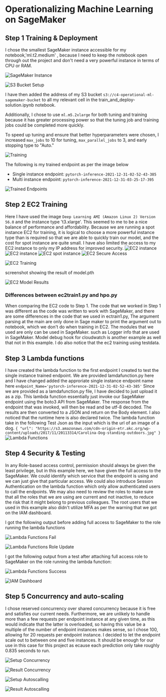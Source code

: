 # Operationalizing Machine Learning on SageMaker

## Step 1 Training & Deployment
I chose the smallest SageMaker instance accessible for my notebook,'ml.t2.medium' , because I need to keep the notebook open through out the project and don't need a very powerful instance in terms of CPU or RAM.

![SageMaker Instance](images/1SageMakerInstance.JPG "SageMaker Instance")

![S3 Bucket Setup](images/2S3Bucket.JPG "S3 Bucket Setup")

I have then added the address of my S3 bucket `s3://c4-operational-ml-sagemaker-bucket` to all my relevant cell in the train_and_deploy-solution.ipynb notebook.

Additionally, I chose to use `ml.m5.2xlarge` for both tuning and training because it has greater processing power so that the tuning job and training jobs could be completed more quickly.

To speed up tuning and ensure that better hyperparameters were chosen, I increased `max_jobs` to 10 for tuning, `max_parallel_jobs` to 3, and early stopping type to "Auto."

![Training](images/2trainingSageMaker.JPG "Training")


The following is my trained endpoint as per the image below
* Single instance endpoint: `pytorch-inference-2021-12-31-02-52-43-385`
* Multi instance endpoint: `pytorch-inference-2021-12-31-03-25-17-395`

![Trained Endpoints](images/3endpoint.JPG "Trained Endpoints")

## Step 2 EC2 Training
Here I have used the image `Deep Learning AMI (Amazon Linux 2) Version 56.0` and the instance type 't3.xlarge'. This seemed to me to be a nice balance of performance and affordability. Because we are running a spot instance EC2 for training, it is logical to choose a more powerful instance type than is required so that we are able to quickly train our model, and the cost for spot instance are quite small. I have also limited the access to my EC2 instance to only my IP address for improved security. 
![EC2 instance](images/4t3instance.JPG "EC2 instance")
![EC2 instance](images/5instances.JPG "EC2 instance")
![EC2 spot instance](images/6spotinstance.JPG "EC2 spot instance")
![EC2 Secure Access](images/7deeplearningamiinstance.JPG "EC2 Secure Access")


![EC2 Training](images/8trainingec2.JPG "EC2 Training")

screenshot showing the result of model.pth

![EC2 Model Results](images/9ec2modelpth.JPG "EC2 Model Results")


### Differences between ec2train1.py and hpo.py
When comparing the EC2 code to Step 1. The code that we worked in Step 1 was different as the code was written to work with SageMaker, and there are some differences in the code that we used in ectrain1.py, 
The argument parsing at the main are only done in Sage maker to print the argument out to notebook,  which we don't do when training in EC2.
The modules that we used are only can be used in SageMaker. such as Logger info that are used in SageMaker. 
Model debug hook for cloudwatch is another example as well that not in this example. I do also notice that the ec2 training using testdata.


## Step 3 Lambda functions
I have created the lambda function to the first endpoint I created to test the single instance trained endpoint. We are provided lamdafunction.py here and I have changed added the approriate single instance endpoint name here `endpoint_Name='pytorch-inference-2021-12-31-02-52-43-385'`
Since we are provided as a lamdafunction.py file, I have decided to just upload it as a zip. This lambda function essentially just invoke our SageMaker endpoint using the boto3 API from SageMaker. 
The response from the endpoint that was invoked, will then be read and be utf-8 decoded. The results are then converted to a JSON and return on the Body element.
I also noticed that the runtime here is also declared twice.
The lambda function take in the following Test Json as the input which is the url of an image of a dog.
`{ "url": "https://s3.amazonaws.com/cdn-origin-etr.akc.org/wp-content/uploads/2017/11/20113314/Carolina-Dog-standing-outdoors.jpg" }`
![Lambda Functions](images/10lambdafunctionzip.JPG "Lambda Functions")


## Step 4 Security & Testing
In any Role-based access control, permission should always be given the least privilege, but in this example here, we have given the full access to the SageMaker. We could identify which service that the endpoint is using and we can just give that particular access. We could also introduce Session Authentication on the lambda function which only allow authenticated users to call the endpoints. We may also need to review the roles to make sure that all the roles that we are using are current and not inactive, to reduce the risk that it might belong to previous colleagues.
The root users that we used in this example also didn't utilize MFA as per the warning that we got on the IAM dashboard.


I got the following output before adding full access to SageMaker to the role running the lambda functions

![Lambda Functions Fail](images/11accessdeniedlambdafunction.JPG "Lambda Functions Fail")

![Lambda Functions Role Update](images/12IAMlambda.JPG "Lambda Functions Role Update")

I got the following output from a test after attaching full access role to SageMaker on the role running the lambda function:

![Lambda Functions Success](images/13lambdafunctionWithAccess.JPG "Lambda Functions Success")

![IAM Dashboard](images/14IAMdashboard.JPG "IAM Dashboard")


## Step 5 Concurrency and auto-scaling
I chose reserved concurrency over shared concurrency because it is free and satisfies our current needs. Furthermore, we are unlikely to handle more than a few requests per endpoint instance at any given time, as this would indicate that the latter is overloaded, so having this value be a multiple of the number of endpoint instances makes sense, so I chose 100, allowing for 20 requests per endpoint instance.
I decided to let the endpoint scale out to between one and five instances. It should be enough for our use in this case for this project as ecause each prediction only take roughly 0.835 seconds to run.

![Setup Concurrency](images/15configuring_concurrency.JPG "Setup Concurrency")

![Result Concurrency](images/16configureprovisionconcurrency2.JPG "Result Concurrency")

![Setup Autoscalling](images/17autoscalling.JPG "Setup Autoscalling")

![Result Autoscalling](images/18autoscalling.JPG "Result Autoscalling")
